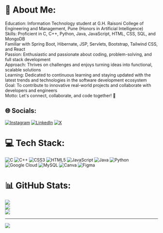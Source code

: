 # 💫 About Me:
Education: Information Technology student at G.H. Raisoni College of Engineering and Management, Pune (Honors in Artificial Intelligence)<br>
Skills: Proficient in C, C++, Python, Java, JavaScript, HTML, CSS, SQL, and MongoDB<br>
Familiar with Spring Boot, Hibernate, JSP, Servlets, Bootstrap, Tailwind CSS, and React<br>
Passion: Enthusiastic and passionate about coding, problem-solving, and full stack development<br>
Approach: Thrives on challenges and enjoys turning ideas into functional, scalable solutions<br>
Learning: Dedicated to continuous learning and staying updated with the latest trends and technologies in the software development ecosystem<br>
Goal: To contribute to innovative real-world projects and collaborate with developers and engineers<br>
Motto: Let's connect, collaborate, and code together! 🚀


## 🌐 Socials:
[![Instagram](https://img.shields.io/badge/Instagram-%23E4405F.svg?logo=Instagram&logoColor=white)](https://instagram.com/_sarveshpujari07_) [![LinkedIn](https://img.shields.io/badge/LinkedIn-%230077B5.svg?logo=linkedin&logoColor=white)](https://linkedin.com/in/sravesh-pujari-050355276) [![X](https://img.shields.io/badge/X-black.svg?logo=X&logoColor=white)](https://x.com/sarveshpujari07) 

# 💻 Tech Stack:
![C](https://img.shields.io/badge/c-%2300599C.svg?style=for-the-badge&logo=c&logoColor=white) ![C++](https://img.shields.io/badge/c++-%2300599C.svg?style=for-the-badge&logo=c%2B%2B&logoColor=white) ![CSS3](https://img.shields.io/badge/css3-%231572B6.svg?style=for-the-badge&logo=css3&logoColor=white) ![HTML5](https://img.shields.io/badge/html5-%23E34F26.svg?style=for-the-badge&logo=html5&logoColor=white) ![JavaScript](https://img.shields.io/badge/javascript-%23323330.svg?style=for-the-badge&logo=javascript&logoColor=%23F7DF1E) ![Java](https://img.shields.io/badge/java-%23ED8B00.svg?style=for-the-badge&logo=java&logoColor=white)
![Python](https://img.shields.io/badge/python-3670A0?style=for-the-badge&logo=python&logoColor=ffdd54) ![Google Cloud](https://img.shields.io/badge/GoogleCloud-%234285F4.svg?style=for-the-badge&logo=google-cloud&logoColor=white) ![MySQL](https://img.shields.io/badge/mysql-%2300000f.svg?style=for-the-badge&logo=mysql&logoColor=white) ![Canva](https://img.shields.io/badge/Canva-%2300C4CC.svg?style=for-the-badge&logo=Canva&logoColor=white) ![Figma](https://img.shields.io/badge/figma-%23F24E1E.svg?style=for-the-badge&logo=figma&logoColor=white)
# 📊 GitHub Stats:
![](https://github-readme-stats.vercel.app/api?username=sarveshpujari03&theme=dark&hide_border=false&include_all_commits=false&count_private=false)<br/>
![](https://github-readme-streak-stats.herokuapp.com/?user=sarveshpujari03&theme=dark&hide_border=false)<br/>
![](https://github-readme-stats.vercel.app/api/top-langs/?username=sarveshpujari03&theme=dark&hide_border=false&include_all_commits=false&count_private=false&layout=compact)

---
[![](https://visitcount.itsvg.in/api?id=sarveshpujari03&icon=0&color=0)](https://visitcount.itsvg.in)

<!-- Proudly created with GPRM ( https://gprm.itsvg.in ) -->
